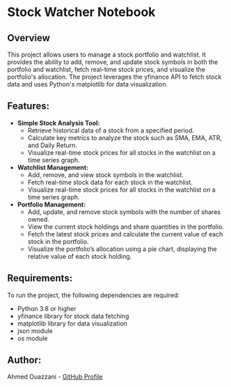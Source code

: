 <h1>Stock Watcher Notebook</h1>

<h2>Overview</h2>

This project allows users to manage a stock portfolio and watchlist. It provides the ability to add, remove, and update stock symbols in both the portfolio and watchlist, fetch real-time stock prices, and visualize the portfolio's allocation. The project leverages the yfinance API to fetch stock data and uses Python's matplotlib for data visualization.

<h2>Features:</h2>
<ul>
  <li><strong>Simple Stock Analysis Tool:</strong>
    <ul>
      <li>Retrieve historical data of a stock from a specified period.</li>
      <li>Calculate key metrics to analyze the stock such as SMA, EMA, ATR, and Daily Return.</li>
      <li>Visualize real-time stock prices for all stocks in the watchlist on a time series graph.</li>
    </ul>
  </li>
    
  <li><strong>Watchlist Management:</strong>
    <ul>
      <li>Add, remove, and view stock symbols in the watchlist.</li>
      <li>Fetch real-time stock data for each stock in the watchlist.</li>
      <li>Visualize real-time stock prices for all stocks in the watchlist on a time series graph.</li>
    </ul>
  </li>
    
  <li><strong>Portfolio Management:</strong>
    <ul>
      <li>Add, update, and remove stock symbols with the number of shares owned.</li>
      <li>View the current stock holdings and share quantities in the portfolio.</li>
      <li>Fetch the latest stock prices and calculate the current value of each stock in the portfolio.</li>
      <li>Visualize the portfolio’s allocation using a pie chart, displaying the relative value of each stock holding.</li>
    </ul>
  </li>
</ul>

<h2>Requirements:</h2>
<p>To run the project, the following dependencies are required:</p>
<ul>
  <li>Python 3.8 or higher</li>
  <li>yfinance library for stock data fetching</li>
  <li>matplotlib library for data visualization</li>
  <li>json module</li>
  <li>os module</li>
</ul>

<h2>Author:</h2>
<p>Ahmed Ouazzani - <a href="https://github.com/AhmedOT22" target="_blank">GitHub Profile</a></p>
